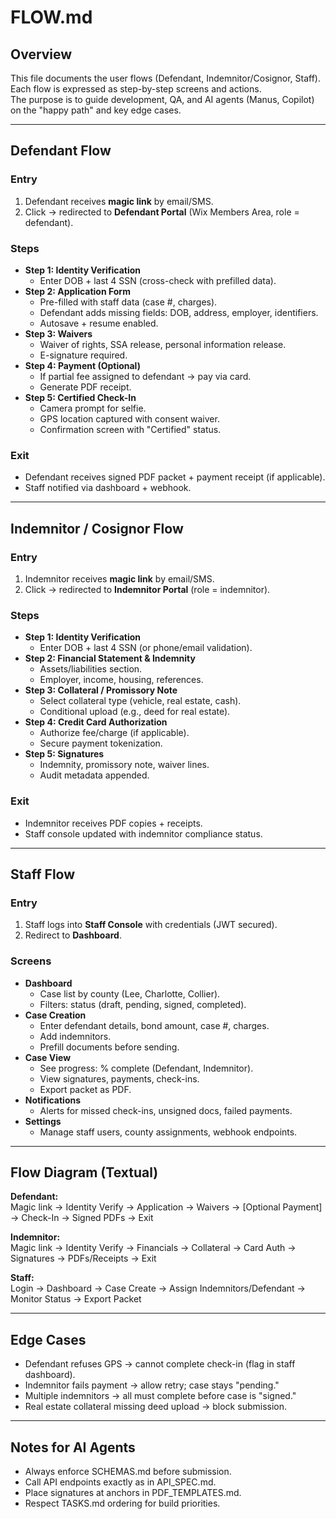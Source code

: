 # FLOW.md

## Overview
This file documents the user flows (Defendant, Indemnitor/Cosignor, Staff).  
Each flow is expressed as step-by-step screens and actions.  
The purpose is to guide development, QA, and AI agents (Manus, Copilot) on the "happy path" and key edge cases.

---

## Defendant Flow

### Entry
1. Defendant receives **magic link** by email/SMS.
2. Click → redirected to **Defendant Portal** (Wix Members Area, role = defendant).

### Steps
- **Step 1: Identity Verification**
  - Enter DOB + last 4 SSN (cross-check with prefilled data).
- **Step 2: Application Form**
  - Pre-filled with staff data (case #, charges).
  - Defendant adds missing fields: DOB, address, employer, identifiers.
  - Autosave + resume enabled.
- **Step 3: Waivers**
  - Waiver of rights, SSA release, personal information release.
  - E-signature required.
- **Step 4: Payment (Optional)**
  - If partial fee assigned to defendant → pay via card.
  - Generate PDF receipt.
- **Step 5: Certified Check-In**
  - Camera prompt for selfie.
  - GPS location captured with consent waiver.
  - Confirmation screen with "Certified" status.

### Exit
- Defendant receives signed PDF packet + payment receipt (if applicable).
- Staff notified via dashboard + webhook.

---

## Indemnitor / Cosignor Flow

### Entry
1. Indemnitor receives **magic link** by email/SMS.
2. Click → redirected to **Indemnitor Portal** (role = indemnitor).

### Steps
- **Step 1: Identity Verification**
  - Enter DOB + last 4 SSN (or phone/email validation).
- **Step 2: Financial Statement & Indemnity**
  - Assets/liabilities section.
  - Employer, income, housing, references.
- **Step 3: Collateral / Promissory Note**
  - Select collateral type (vehicle, real estate, cash).
  - Conditional upload (e.g., deed for real estate).
- **Step 4: Credit Card Authorization**
  - Authorize fee/charge (if applicable).
  - Secure payment tokenization.
- **Step 5: Signatures**
  - Indemnity, promissory note, waiver lines.
  - Audit metadata appended.

### Exit
- Indemnitor receives PDF copies + receipts.
- Staff console updated with indemnitor compliance status.

---

## Staff Flow

### Entry
1. Staff logs into **Staff Console** with credentials (JWT secured).
2. Redirect to **Dashboard**.

### Screens
- **Dashboard**
  - Case list by county (Lee, Charlotte, Collier).
  - Filters: status (draft, pending, signed, completed).
- **Case Creation**
  - Enter defendant details, bond amount, case #, charges.
  - Add indemnitors.
  - Prefill documents before sending.
- **Case View**
  - See progress: % complete (Defendant, Indemnitor).
  - View signatures, payments, check-ins.
  - Export packet as PDF.
- **Notifications**
  - Alerts for missed check-ins, unsigned docs, failed payments.
- **Settings**
  - Manage staff users, county assignments, webhook endpoints.

---

## Flow Diagram (Textual)

**Defendant:**  
Magic link → Identity Verify → Application → Waivers → [Optional Payment] → Check-In → Signed PDFs → Exit

**Indemnitor:**  
Magic link → Identity Verify → Financials → Collateral → Card Auth → Signatures → PDFs/Receipts → Exit

**Staff:**  
Login → Dashboard → Case Create → Assign Indemnitors/Defendant → Monitor Status → Export Packet

---

## Edge Cases
- Defendant refuses GPS → cannot complete check-in (flag in staff dashboard).  
- Indemnitor fails payment → allow retry; case stays "pending."  
- Multiple indemnitors → all must complete before case is "signed."  
- Real estate collateral missing deed upload → block submission.  

---

## Notes for AI Agents
- Always enforce SCHEMAS.md before submission.  
- Call API endpoints exactly as in API_SPEC.md.  
- Place signatures at anchors in PDF_TEMPLATES.md.  
- Respect TASKS.md ordering for build priorities.  
